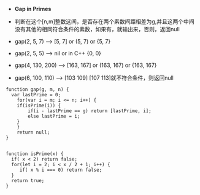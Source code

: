 - **Gap in Primes**
- 判断在这个[n,m]整数这间，是否存在两个素数间距相差为g,并且这两个中间没有其他的相同符合条件的素数，如果有，就输出来，否则，返回null

- gap(2, 5, 7) --> [5, 7] or (5, 7) or {5, 7}

- gap(2, 5, 5) --> nil or in C++ {0, 0}

- gap(4, 130, 200) --> [163, 167] or (163, 167) or {163, 167}
- gap(6, 100, 110) --> [103 109] [107 113]就不符合条件，则返回null

```
function gap(g, m, n) {
  var lastPrime = 0;
    for(var i = m; i <= n; i++) {
	if(isPrime(i)) {
	    if(i - lastPrime == g) return [lastPrime, i];
	    else lastPrime = i;
	}
    }
    return null;
}


function isPrime(x) {
  if( x < 2) return false;
  for(let i = 2; i < x / 2 + 1; i++) {
     if( x % i === 0) return false;
  }
  return true;
}
```
